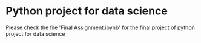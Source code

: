 # Python project for data science
Please check the file 'Final Assignment.ipynb' for the final project of python project for data science
